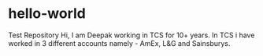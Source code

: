 # hello-world
Test Repository
Hi, I am Deepak working in TCS for 10+ years. In TCS i have worked in 3 different accounts namely - AmEx, L&G and Sainsburys.
